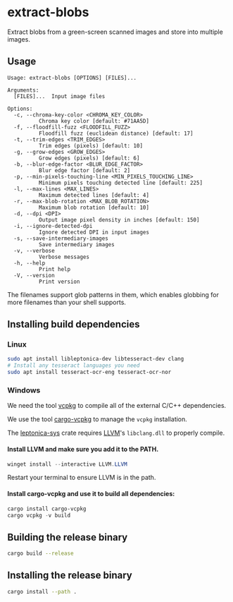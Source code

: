 # extract-blobs

Extract blobs from a green-screen scanned images and store into multiple images.

## Usage

```
Usage: extract-blobs [OPTIONS] [FILES]...

Arguments:
  [FILES]...  Input image files

Options:
  -c, --chroma-key-color <CHROMA_KEY_COLOR>
          Chroma key color [default: #71AA5D]
  -f, --floodfill-fuzz <FLOODFILL_FUZZ>
          Floodfill fuzz (euclidean distance) [default: 17]
  -t, --trim-edges <TRIM_EDGES>
          Trim edges (pixels) [default: 10]
  -g, --grow-edges <GROW_EDGES>
          Grow edges (pixels) [default: 6]
  -b, --blur-edge-factor <BLUR_EDGE_FACTOR>
          Blur edge factor [default: 2]
  -p, --min-pixels-touching-line <MIN_PIXELS_TOUCHING_LINE>
          Minimum pixels touching detected line [default: 225]
  -l, --max-lines <MAX_LINES>
          Maximum detected lines [default: 4]
  -r, --max-blob-rotation <MAX_BLOB_ROTATION>
          Maximum blob rotation [default: 10]
  -d, --dpi <DPI>
          Output image pixel density in inches [default: 150]
  -i, --ignore-detected-dpi
          Ignore detected DPI in input images
  -s, --save-intermediary-images
          Save intermediary images
  -v, --verbose
          Verbose messages
  -h, --help
          Print help
  -V, --version
          Print version
```

The filenames support glob patterns in them, which enables globbing for more
filenames than your shell supports.

## Installing build dependencies

### Linux

```sh
sudo apt install libleptonica-dev libtesseract-dev clang
# Install any tesseract languages you need
sudo apt install tesseract-ocr-eng tesseract-ocr-nor
```

### Windows

We need the tool [vcpkg](https://github.com/microsoft/vcpkg) to compile all of the external C/C++ dependencies.

We use the tool [cargo-vcpkg](https://crates.io/crates/cargo-vcpkg) to manage the `vcpkg` installation.

The [leptonica-sys](https://crates.io/crates/leptonica-sys) crate requires [LLVM](https://llvm.org)'s `libclang.dll` to properly compile.

#### Install LLVM and make sure you add it to the PATH.

```powershell
winget install --interactive LLVM.LLVM
```

Restart your terminal to ensure LLVM is in the path.

#### Install cargo-vcpkg and use it to build all dependencies:

```powershell
cargo install cargo-vcpkg
cargo vcpkg -v build
```

## Building the release binary

```sh
cargo build --release
```

## Installing the release binary

```sh
cargo install --path .
```
